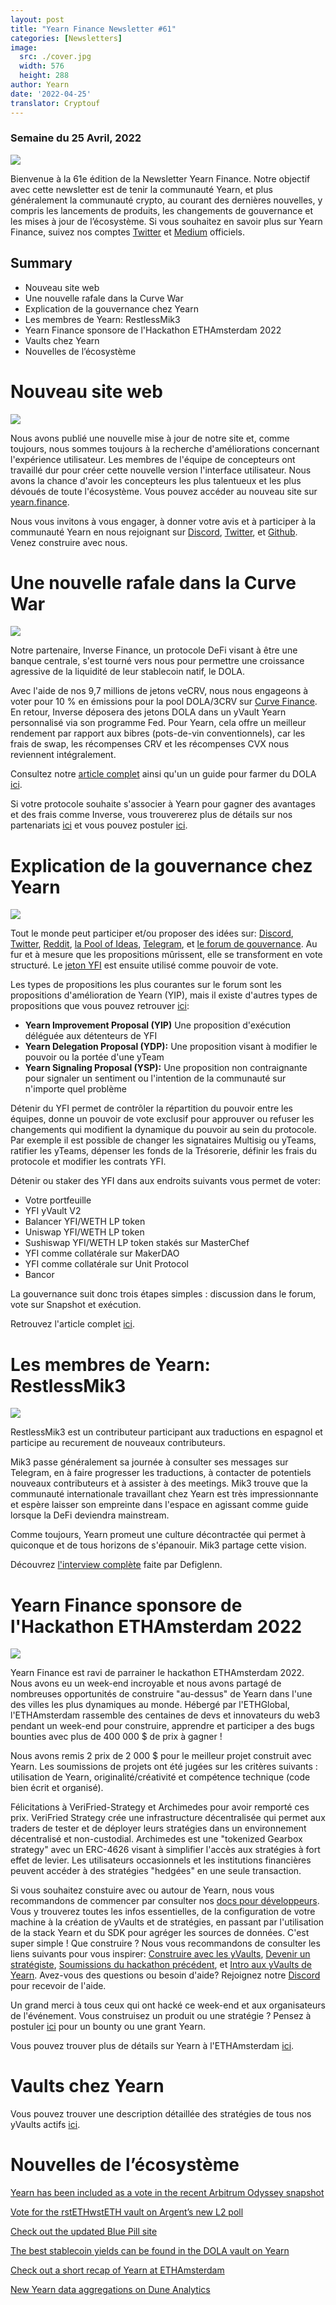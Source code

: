 ```yaml
---
layout: post
title: "Yearn Finance Newsletter #61"
categories: [Newsletters]
image:
  src: ./cover.jpg
  width: 576
  height: 288
author: Yearn
date: '2022-04-25'
translator: Cryptouf
---
```


### Semaine du 25 Avril, 2022

![](./image1.jpg?w=900&h=453)

Bienvenue à la 61e édition de la Newsletter Yearn Finance. Notre objectif avec cette newsletter est de tenir la communauté Yearn, et plus généralement la communauté crypto, au courant des dernières nouvelles, y compris les lancements de produits, les changements de gouvernance et les mises à jour de l’écosystème. Si vous souhaitez en savoir plus sur Yearn Finance, suivez nos comptes [Twitter](https://twitter.com/iearnfinance) et [Medium](https://medium.com/iearn) officiels.

## Summary

- Nouveau site web
- Une nouvelle rafale dans la Curve War
- Explication de la gouvernance chez Yearn
- Les membres de Yearn: RestlessMik3
- Yearn Finance sponsore de l'Hackathon ETHAmsterdam 2022 
- Vaults chez Yearn 
- Nouvelles de l’écosystème

# Nouveau site web

![](./image2.jpg?w=900&h=458)

Nous avons publié une nouvelle mise à jour de notre site et, comme toujours, nous sommes toujours à la recherche d'améliorations concernant l'expérience utilisateur. Les membres de l'équipe de concepteurs ont travaillé dur pour créer cette nouvelle version l'interface utilisateur. Nous avons la chance d'avoir les concepteurs les plus talentueux et les plus dévoués de toute l'écosystème. Vous pouvez accéder au nouveau site sur [yearn.finance](https://yearn.finance/#/portfolio).

Nous vous invitons à vous engager, à donner votre avis et à participer à la communauté Yearn en nous rejoignant sur [Discord](https://discord.gg/8rF374XkXy), [Twitter](https://twitter.com/iearnfinance), et [Github](http://github.com/yearn). Venez construire avec nous.

# Une nouvelle rafale dans la Curve War

![](./image3.jpg?w=900&h=506)

Notre partenaire, Inverse Finance, un protocole DeFi visant à être une banque centrale, s'est tourné vers nous pour permettre une croissance agressive de la liquidité de leur stablecoin natif, le DOLA.

Avec l'aide de nos 9,7 millions de jetons veCRV, nous nous engageons à voter pour 10 % en émissions pour la pool DOLA/3CRV sur [Curve Finance](https://curve.fi/). En retour, Inverse déposera des jetons DOLA dans un yVault Yearn personnalisé via son programme Fed. Pour Yearn, cela offre un meilleur rendement par rapport aux bibres (pots-de-vin conventionnels), car les frais de swap, les récompenses CRV et les récompenses CVX nous reviennent intégralement.

Consultez notre [article complet](https://medium.com/inverse-finance/a-new-salvo-in-the-curve-wars-c2badffa0123) ainsi qu'un un guide pour farmer du DOLA [ici](https://medium.com/inverse-finance/how-to-farm-dola-incentives-today-using-curve-yearn-2a150a2b3afb).

Si votre protocole souhaite s'associer à Yearn pour gagner des avantages et des frais comme Inverse, vous trouvererez plus de détails sur nos partenariats [ici](https://twitter.com/iearnfinance/status/1367508483952771075) et vous pouvez postuler [ici](https://yearnfinance.typeform.com/to/uP7xOJUN).


# Explication de la gouvernance chez Yearn

![](./image4.jpg?w=900&h=482)

Tout le monde peut participer et/ou proposer des idées sur: [Discord](https://discord.com/invite/6PNv2nF), [Twitter](https://twitter.com/iearnfinance), [Reddit](https://www.reddit.com/r/yearn_finance), [la Pool of Ideas](https://yearnfinance.notion.site/yearnfinance/Pool-of-Ideas-d75383ade9154d8bb6163388c6c2b39b), [Telegram](https://t.me/yearnfinance/), et [le forum de gouvernance](https://gov.yearn.finance/). Au fur et à mesure que les propositions mûrissent, elle se transforment en vote structuré. Le [jeton YFI](https://www.coingecko.com/en/coins/yearn-finance) est ensuite utilisé comme pouvoir de vote.

Les types de propositions les plus courantes sur le forum sont les propositions d'amélioration de Yearn (YIP), mais il existe d'autres types de propositions que vous pouvez retrouver [ici](https://gov.yearn.finance/t/yip-61-governance-2-0/10460): 
- **Yearn Improvement Proposal (YIP)** Une proposition d'exécution déléguée aux détenteurs de YFI
- **Yearn Delegation Proposal (YDP):** Une proposition visant à modifier le pouvoir ou la portée d'une yTeam
- **Yearn Signaling Proposal (YSP):** Une proposition non contraignante pour signaler un sentiment ou l'intention de la communauté sur n'importe quel problème

Détenir du YFI permet de contrôler la répartition du pouvoir entre les équipes, donne un pouvoir de vote exclusif pour approuver ou refuser les changements qui modifient la dynamique du pouvoir au sein du protocole. Par exemple il est possible de changer les signataires Multisig ou yTeams, ratifier les yTeams, dépenser les fonds de la Trésorerie, définir les frais du protocole et modifier les contrats YFI.

Détenir ou staker des YFI dans aux endroits suivants vous permet de voter:
- Votre portfeuille
- YFI yVault V2 
- Balancer YFI/WETH LP token
- Uniswap YFI/WETH LP token
- Sushiswap YFI/WETH LP token stakés sur MasterChef
- YFI comme collatérale sur MakerDAO
- YFI comme collatérale sur Unit Protocol
- Bancor

La gouvernance suit donc trois étapes simples : discussion dans le forum, vote sur Snapshot et exécution.

Retrouvez l'article complet [ici](https://medium.com/iearn/yearn-governance-explained-proposals-yfi-token-and-execution-113ec86c3a3f).

# Les membres de Yearn: RestlessMik3

![](./image5.jpg?w=400&h=294)

RestlessMik3 est un contributeur participant aux traductions en espagnol et participe au recurement de nouveaux contributeurs.

Mik3 passe généralement sa journée à consulter ses messages sur Telegram, en à faire progresser les traductions, à contacter de potentiels nouveaux contributeurs et à assister à des meetings. Mik3 trouve que la communauté internationale travaillant chez Yearn est très impressionnante et espère laisser son empreinte dans l'espace en agissant comme guide lorsque la DeFi deviendra mainstream.

Comme toujours, Yearn promeut une culture décontractée qui permet à quiconque et de tous horizons de s'épanouir. Mik3 partage cette vision.

Découvrez [l'interview complète](https://medium.com/iearn/people-of-yearn-restlessmik3-d487b15ce051) faite par Defiglenn.

# Yearn Finance sponsore de l'Hackathon ETHAmsterdam 2022 

![](./image6.jpg?w=900&h=450)

Yearn Finance est ravi de parrainer le hackathon ETHAmsterdam 2022. Nous avons eu un week-end incroyable et nous avons partagé de nombreuses opportunités de construire "au-dessus" de Yearn dans l'une des villes les plus dynamiques au monde. Hébergé par l'ETHGlobal, l'ETHAmsterdam rassemble des centaines de devs et innovateurs du web3 pendant un week-end pour construire, apprendre et participer a des bugs bounties avec plus de 400 000 $ de prix à gagner !

Nous avons remis 2 prix de 2 000 $ pour le meilleur projet  construit avec Yearn. Les soumissions de projets ont été jugées sur les critères suivants : utilisation de Yearn, originalité/créativité et compétence technique (code bien écrit et organisé).

Félicitations à VeriFried-Strategy et Archimedes pour avoir remporté ces prix. VeriFried Strategy crée une infrastructure décentralisée qui permet aux traders de tester et de déployer leurs stratégies dans un environnement décentralisé et non-custodial. Archimedes est une "tokenized Gearbox strategy" avec un ERC-4626 visant à simplifier l'accès aux stratégies à fort effet de levier. Les utilisateurs occasionnels et les institutions financières peuvent accéder à des stratégies "hedgées" en une seule transaction.

Si vous souhaitez constuire avec ou autour de Yearn, nous vous recommandons de commencer par consulter nos [docs pour développeurs](https://docs.yearn.finance/). Vous y trouverez toutes les infos essentielles, de la configuration de votre machine à la création de yVaults et de stratégies, en passant par l'utilisation de la stack Yearn et du SDK pour agréger les sources de données. C'est super simple ! Que construire ? Nous vous recommandons de consulter les liens suivants pour vous inspirer: [Construire avec les yVaults](https://medium.com/iearn/yearn-partners-building-with-yvaults-4cd042ea092), [Devenir un stratégiste](https://www.youtube.com/watch?v=NVR3teJw0Y0), [Soumissions du hackathon précédent](https://dorahacks.io/hackathon/ethdenver22virtual/?bounty=Yearn%20Finance), et [Intro aux yVaults de Yearn](https://www.youtube.com/watch?v=a1TsO62402c). Avez-vous des questions ou besoin d'aide? Rejoignez notre [Discord](https://discord.com/invite/yearn) pour recevoir de l'aide.

Un grand merci à tous ceux qui ont hacké ce week-end et aux organisateurs de l'événement. Vous construisez un produit ou une stratégie ? Pensez à postuler [ici](https://yearnfinance.notion.site/Welcome-to-Yearn-Finance-26d6c4210e3e405c9f02f84ba567a249) pour un bounty ou une grant Yearn.

Vous pouvez trouver plus de détails sur Yearn à l'ETHAmsterdam [ici](https://medium.com/iearn/yearn-finance-is-sponsoring-the-ethamsterdam-2022-hackathon-a9110e906424).

# Vaults chez Yearn

Vous pouvez trouver une description détaillée des stratégies de tous nos yVaults actifs [ici](https://medium.com/yearn-state-of-the-vaults/the-vaults-at-yearn-9237905ffed3).

# Nouvelles de l’écosystème

[Yearn has been included as a vote in the recent Arbitrum Odyssey snapshot](https://twitter.com/iearnfinance/status/1513921428516605954)

[Vote for the rstETHwstETH vault on Argent’s new L2 poll](https://twitter.com/argentHQ/status/1514172474044432387)

[Check out the updated Blue Pill site](https://twitter.com/iearnfinance/status/1518390663355768833)

[The best stablecoin yields can be found in the DOLA vault on Yearn](https://twitter.com/joinwido/status/1517174426684567555)

[Check out a short recap of Yearn at ETHAmsterdam](https://twitter.com/YFI_interns/status/1517710156594917377)

[New Yearn data aggregations on Dune Analytics](https://twitter.com/iearnfinance/status/1517213158968111106)
